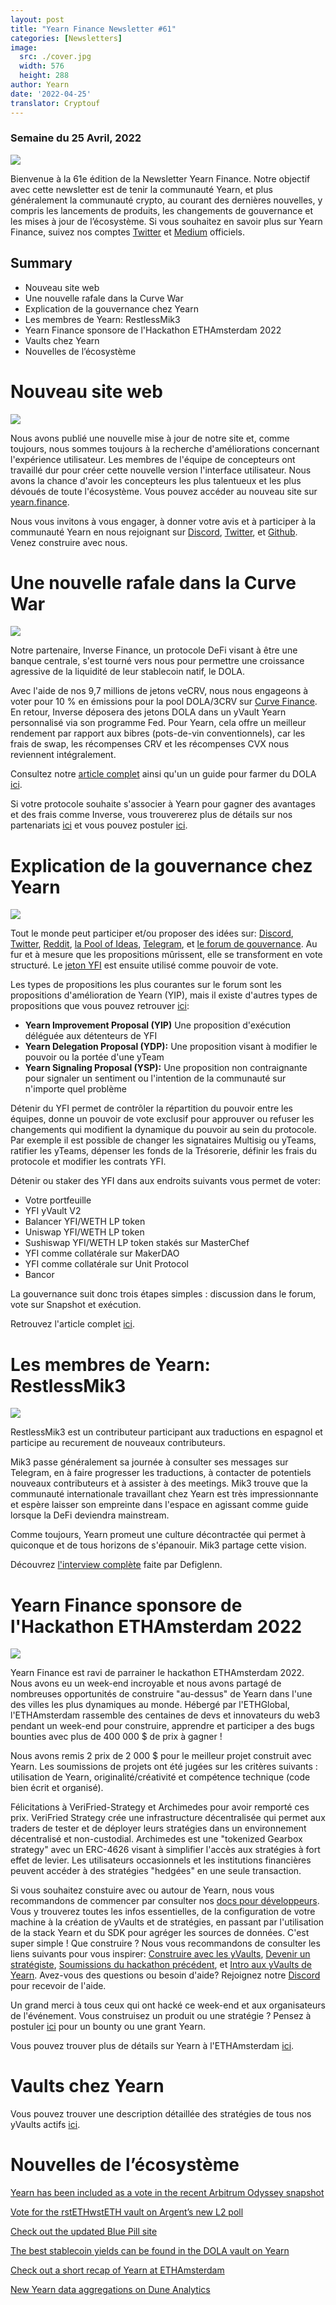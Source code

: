 ```yaml
---
layout: post
title: "Yearn Finance Newsletter #61"
categories: [Newsletters]
image:
  src: ./cover.jpg
  width: 576
  height: 288
author: Yearn
date: '2022-04-25'
translator: Cryptouf
---
```


### Semaine du 25 Avril, 2022

![](./image1.jpg?w=900&h=453)

Bienvenue à la 61e édition de la Newsletter Yearn Finance. Notre objectif avec cette newsletter est de tenir la communauté Yearn, et plus généralement la communauté crypto, au courant des dernières nouvelles, y compris les lancements de produits, les changements de gouvernance et les mises à jour de l’écosystème. Si vous souhaitez en savoir plus sur Yearn Finance, suivez nos comptes [Twitter](https://twitter.com/iearnfinance) et [Medium](https://medium.com/iearn) officiels.

## Summary

- Nouveau site web
- Une nouvelle rafale dans la Curve War
- Explication de la gouvernance chez Yearn
- Les membres de Yearn: RestlessMik3
- Yearn Finance sponsore de l'Hackathon ETHAmsterdam 2022 
- Vaults chez Yearn 
- Nouvelles de l’écosystème

# Nouveau site web

![](./image2.jpg?w=900&h=458)

Nous avons publié une nouvelle mise à jour de notre site et, comme toujours, nous sommes toujours à la recherche d'améliorations concernant l'expérience utilisateur. Les membres de l'équipe de concepteurs ont travaillé dur pour créer cette nouvelle version l'interface utilisateur. Nous avons la chance d'avoir les concepteurs les plus talentueux et les plus dévoués de toute l'écosystème. Vous pouvez accéder au nouveau site sur [yearn.finance](https://yearn.finance/#/portfolio).

Nous vous invitons à vous engager, à donner votre avis et à participer à la communauté Yearn en nous rejoignant sur [Discord](https://discord.gg/8rF374XkXy), [Twitter](https://twitter.com/iearnfinance), et [Github](http://github.com/yearn). Venez construire avec nous.

# Une nouvelle rafale dans la Curve War

![](./image3.jpg?w=900&h=506)

Notre partenaire, Inverse Finance, un protocole DeFi visant à être une banque centrale, s'est tourné vers nous pour permettre une croissance agressive de la liquidité de leur stablecoin natif, le DOLA.

Avec l'aide de nos 9,7 millions de jetons veCRV, nous nous engageons à voter pour 10 % en émissions pour la pool DOLA/3CRV sur [Curve Finance](https://curve.fi/). En retour, Inverse déposera des jetons DOLA dans un yVault Yearn personnalisé via son programme Fed. Pour Yearn, cela offre un meilleur rendement par rapport aux bibres (pots-de-vin conventionnels), car les frais de swap, les récompenses CRV et les récompenses CVX nous reviennent intégralement.

Consultez notre [article complet](https://medium.com/inverse-finance/a-new-salvo-in-the-curve-wars-c2badffa0123) ainsi qu'un un guide pour farmer du DOLA [ici](https://medium.com/inverse-finance/how-to-farm-dola-incentives-today-using-curve-yearn-2a150a2b3afb).

Si votre protocole souhaite s'associer à Yearn pour gagner des avantages et des frais comme Inverse, vous trouvererez plus de détails sur nos partenariats [ici](https://twitter.com/iearnfinance/status/1367508483952771075) et vous pouvez postuler [ici](https://yearnfinance.typeform.com/to/uP7xOJUN).


# Explication de la gouvernance chez Yearn

![](./image4.jpg?w=900&h=482)

Tout le monde peut participer et/ou proposer des idées sur: [Discord](https://discord.com/invite/6PNv2nF), [Twitter](https://twitter.com/iearnfinance), [Reddit](https://www.reddit.com/r/yearn_finance), [la Pool of Ideas](https://yearnfinance.notion.site/yearnfinance/Pool-of-Ideas-d75383ade9154d8bb6163388c6c2b39b), [Telegram](https://t.me/yearnfinance/), et [le forum de gouvernance](https://gov.yearn.finance/). Au fur et à mesure que les propositions mûrissent, elle se transforment en vote structuré. Le [jeton YFI](https://www.coingecko.com/en/coins/yearn-finance) est ensuite utilisé comme pouvoir de vote.

Les types de propositions les plus courantes sur le forum sont les propositions d'amélioration de Yearn (YIP), mais il existe d'autres types de propositions que vous pouvez retrouver [ici](https://gov.yearn.finance/t/yip-61-governance-2-0/10460): 
- **Yearn Improvement Proposal (YIP)** Une proposition d'exécution déléguée aux détenteurs de YFI
- **Yearn Delegation Proposal (YDP):** Une proposition visant à modifier le pouvoir ou la portée d'une yTeam
- **Yearn Signaling Proposal (YSP):** Une proposition non contraignante pour signaler un sentiment ou l'intention de la communauté sur n'importe quel problème

Détenir du YFI permet de contrôler la répartition du pouvoir entre les équipes, donne un pouvoir de vote exclusif pour approuver ou refuser les changements qui modifient la dynamique du pouvoir au sein du protocole. Par exemple il est possible de changer les signataires Multisig ou yTeams, ratifier les yTeams, dépenser les fonds de la Trésorerie, définir les frais du protocole et modifier les contrats YFI.

Détenir ou staker des YFI dans aux endroits suivants vous permet de voter:
- Votre portfeuille
- YFI yVault V2 
- Balancer YFI/WETH LP token
- Uniswap YFI/WETH LP token
- Sushiswap YFI/WETH LP token stakés sur MasterChef
- YFI comme collatérale sur MakerDAO
- YFI comme collatérale sur Unit Protocol
- Bancor

La gouvernance suit donc trois étapes simples : discussion dans le forum, vote sur Snapshot et exécution.

Retrouvez l'article complet [ici](https://medium.com/iearn/yearn-governance-explained-proposals-yfi-token-and-execution-113ec86c3a3f).

# Les membres de Yearn: RestlessMik3

![](./image5.jpg?w=400&h=294)

RestlessMik3 est un contributeur participant aux traductions en espagnol et participe au recurement de nouveaux contributeurs.

Mik3 passe généralement sa journée à consulter ses messages sur Telegram, en à faire progresser les traductions, à contacter de potentiels nouveaux contributeurs et à assister à des meetings. Mik3 trouve que la communauté internationale travaillant chez Yearn est très impressionnante et espère laisser son empreinte dans l'espace en agissant comme guide lorsque la DeFi deviendra mainstream.

Comme toujours, Yearn promeut une culture décontractée qui permet à quiconque et de tous horizons de s'épanouir. Mik3 partage cette vision.

Découvrez [l'interview complète](https://medium.com/iearn/people-of-yearn-restlessmik3-d487b15ce051) faite par Defiglenn.

# Yearn Finance sponsore de l'Hackathon ETHAmsterdam 2022 

![](./image6.jpg?w=900&h=450)

Yearn Finance est ravi de parrainer le hackathon ETHAmsterdam 2022. Nous avons eu un week-end incroyable et nous avons partagé de nombreuses opportunités de construire "au-dessus" de Yearn dans l'une des villes les plus dynamiques au monde. Hébergé par l'ETHGlobal, l'ETHAmsterdam rassemble des centaines de devs et innovateurs du web3 pendant un week-end pour construire, apprendre et participer a des bugs bounties avec plus de 400 000 $ de prix à gagner !

Nous avons remis 2 prix de 2 000 $ pour le meilleur projet  construit avec Yearn. Les soumissions de projets ont été jugées sur les critères suivants : utilisation de Yearn, originalité/créativité et compétence technique (code bien écrit et organisé).

Félicitations à VeriFried-Strategy et Archimedes pour avoir remporté ces prix. VeriFried Strategy crée une infrastructure décentralisée qui permet aux traders de tester et de déployer leurs stratégies dans un environnement décentralisé et non-custodial. Archimedes est une "tokenized Gearbox strategy" avec un ERC-4626 visant à simplifier l'accès aux stratégies à fort effet de levier. Les utilisateurs occasionnels et les institutions financières peuvent accéder à des stratégies "hedgées" en une seule transaction.

Si vous souhaitez constuire avec ou autour de Yearn, nous vous recommandons de commencer par consulter nos [docs pour développeurs](https://docs.yearn.finance/). Vous y trouverez toutes les infos essentielles, de la configuration de votre machine à la création de yVaults et de stratégies, en passant par l'utilisation de la stack Yearn et du SDK pour agréger les sources de données. C'est super simple ! Que construire ? Nous vous recommandons de consulter les liens suivants pour vous inspirer: [Construire avec les yVaults](https://medium.com/iearn/yearn-partners-building-with-yvaults-4cd042ea092), [Devenir un stratégiste](https://www.youtube.com/watch?v=NVR3teJw0Y0), [Soumissions du hackathon précédent](https://dorahacks.io/hackathon/ethdenver22virtual/?bounty=Yearn%20Finance), et [Intro aux yVaults de Yearn](https://www.youtube.com/watch?v=a1TsO62402c). Avez-vous des questions ou besoin d'aide? Rejoignez notre [Discord](https://discord.com/invite/yearn) pour recevoir de l'aide.

Un grand merci à tous ceux qui ont hacké ce week-end et aux organisateurs de l'événement. Vous construisez un produit ou une stratégie ? Pensez à postuler [ici](https://yearnfinance.notion.site/Welcome-to-Yearn-Finance-26d6c4210e3e405c9f02f84ba567a249) pour un bounty ou une grant Yearn.

Vous pouvez trouver plus de détails sur Yearn à l'ETHAmsterdam [ici](https://medium.com/iearn/yearn-finance-is-sponsoring-the-ethamsterdam-2022-hackathon-a9110e906424).

# Vaults chez Yearn

Vous pouvez trouver une description détaillée des stratégies de tous nos yVaults actifs [ici](https://medium.com/yearn-state-of-the-vaults/the-vaults-at-yearn-9237905ffed3).

# Nouvelles de l’écosystème

[Yearn has been included as a vote in the recent Arbitrum Odyssey snapshot](https://twitter.com/iearnfinance/status/1513921428516605954)

[Vote for the rstETHwstETH vault on Argent’s new L2 poll](https://twitter.com/argentHQ/status/1514172474044432387)

[Check out the updated Blue Pill site](https://twitter.com/iearnfinance/status/1518390663355768833)

[The best stablecoin yields can be found in the DOLA vault on Yearn](https://twitter.com/joinwido/status/1517174426684567555)

[Check out a short recap of Yearn at ETHAmsterdam](https://twitter.com/YFI_interns/status/1517710156594917377)

[New Yearn data aggregations on Dune Analytics](https://twitter.com/iearnfinance/status/1517213158968111106)
